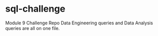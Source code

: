 # sql-challenge
Module 9 Challenge Repo
Data Engineering queries and Data Analysis queries are all on one file.
